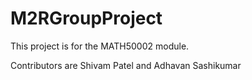 # M2RGroupProject

This project is for the MATH50002 module.

Contributors are Shivam Patel and Adhavan Sashikumar
